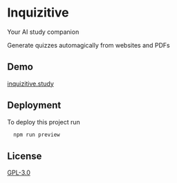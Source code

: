 
# Inquizitive

Your AI study companion

Generate quizzes automagically from websites and PDFs


## Demo

[inquizitive.study](https://inquizitive.study)


## Deployment

To deploy this project run

```bash
  npm run preview
```


## License

[GPL-3.0](https://choosealicense.com/licenses/gpl-3.0/)

